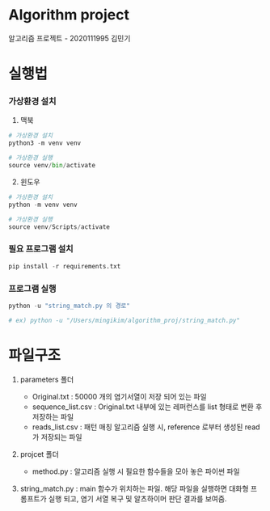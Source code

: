 # Algorithm project
알고리즘 프로젝트 - 2020111995 김민기

# 실행법

### 가상환경 설치

1. 맥북

```py
# 가상환경 설치
python3 -m venv venv

# 가상환경 실행
source venv/bin/activate
```

2. 윈도우

```py
# 가상환경 설치 
python -m venv venv

# 가상환경 실행
source venv/Scripts/activate
```



### 필요 프로그램 설치

```py
pip install -r requirements.txt
```

### 프로그램 실행

```python
python -u "string_match.py 의 경로"

# ex) python -u "/Users/mingikim/algorithm_proj/string_match.py"
```



# 파일구조

1. parameters 폴더
   - Original.txt : 50000 개의 염기서열이 저장 되어 있는 파일
   - sequence_list.csv : Original.txt 내부에 있는 레퍼런스를 list 형태로 변환 후 저장하는 파일
   - reads_list.csv : 패턴 매칭 알고리즘 실행 시, reference 로부터 생성된 read 가 저장되는 파일
   
2. projcet 폴더
   - method.py : 알고리즘 실행 시 필요한 함수들을 모아 놓은 파이썬 파일

3. string_match.py : main 함수가 위치하는 파일. 해당 파일을 실행하면 대화형 프롬프트가 실행 되고, 염기 서열 복구 및 알츠하이머 판단 결과를 보여줌.
